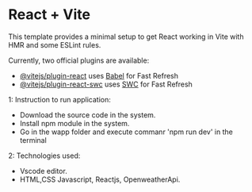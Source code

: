 # React + Vite

This template provides a minimal setup to get React working in Vite with HMR and some ESLint rules.

Currently, two official plugins are available:

- [@vitejs/plugin-react](https://github.com/vitejs/vite-plugin-react/blob/main/packages/plugin-react/README.md) uses [Babel](https://babeljs.io/) for Fast Refresh
- [@vitejs/plugin-react-swc](https://github.com/vitejs/vite-plugin-react-swc) uses [SWC](https://swc.rs/) for Fast Refresh


1: Instruction to run application:
* Download the source code in the system.
* Install npm module in the system.
* Go in the wapp folder and execute commanr 'npm run dev' in the terminal
  
2: Technologies used:
* Vscode editor.
* HTML,CSS Javascript, Reactjs, OpenweatherApi.
